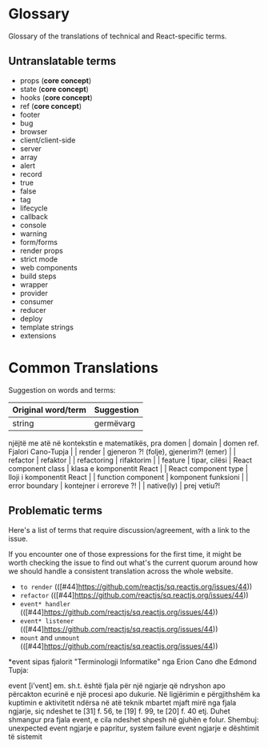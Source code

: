 # Glossary 

Glossary of the translations of technical and React-specific terms.

## Untranslatable terms
- props (**core concept**)
- state (**core concept**)
- hooks (**core concept**)
- ref (**core concept**)
- footer
- bug
- browser
- client/client-side
- server
- array
- alert
- record
- true
- false
- tag
- lifecycle
- callback
- console
- warning
- form/forms
- render props
- strict mode
- web components
- build steps
- wrapper
- provider
- consumer
- reducer
- deploy
- template strings
- extensions

# Common Translations

Suggestion on words and terms:

| Original word/term | Suggestion | 
| ------------------ | ---------- |
| string | germëvarg | ref. Fjalori Cano-Tupja | Përkthimi i duhur duhet të jetë i
njëjtë me atë në kontekstin e matematikës, pra domen
| domain | domen ref. Fjalori Cano-Tupja |
| render | gjeneron ?! (folje), gjenerim?! (emer) |
| refactor | refaktor | 
| refactoring | rifaktorim |
| feature | tipar, cilësi
| React component class | klasa e komponentit React |
| React component type | lloji i komponentit React |
| function component | komponent funksioni |
| error boundary | kontejner i erroreve ?! |
| native(ly) | prej vetiu?!


## Problematic terms

Here's a list of terms that require discussion/agreement, with a link to the issue.

If you encounter one of those expressions for the first time, it might be worth checking the issue to find out what's the current quorum around how we should handle a consistent translation across the whole website.


- `to render` (([#44]https://github.com/reactjs/sq.reactjs.org/issues/44))
- `refactor`  (([#44]https://github.com/reactjs/sq.reactjs.org/issues/44))
- `event* handler` (([#44]https://github.com/reactjs/sq.reactjs.org/issues/44))
- `event* listener` (([#44]https://github.com/reactjs/sq.reactjs.org/issues/44))
- `mount` and `unmount` (([#44]https://github.com/reactjs/sq.reactjs.org/issues/44))

*event sipas fjalorit "Terminologji Informatike" nga Erion Cano dhe Edmond Tupja:

event [i’vent] em. sh.t. është fjala për një ngjarje që ndryshon apo përcakton
ecurinë e një procesi apo dukurie. Në ligjërimin e përgjithshëm ka kuptimin e
aktivitetit ndërsa në atë teknik mbartet mjaft mirë nga fjala ngjarje, siç ndeshet
te [31] f. 56, te [19] f. 99, te [20] f. 40 etj. Duhet shmangur pra fjala event, e cila
ndeshet shpesh në gjuhën e folur. Shembuj: unexpected event ngjarje e papritur,
system failure event ngjarje e dështimit të sistemit
